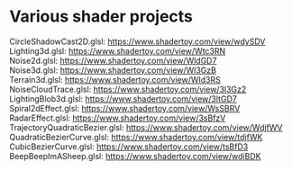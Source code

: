 # Various shader projects

CircleShadowCast2D.glsl: https://www.shadertoy.com/view/wdySDV<br/>
Lighting3d.glsl: https://www.shadertoy.com/view/Wtc3RN<br/>
Noise2d.glsl: https://www.shadertoy.com/view/WldGD7<br/>
Noise3d.glsl: https://www.shadertoy.com/view/Wl3GzB<br/>
Terrain3d.glsl: https://www.shadertoy.com/view/Wld3RS<br/>
NoiseCloudTrace.glsl: https://www.shadertoy.com/view/3l3Gz2<br/>
LightingBlob3d.glsl: https://www.shadertoy.com/view/3ltGD7<br/>
Spiral2dEffect.glsl: https://www.shadertoy.com/view/WsSBRV<br/>
RadarEffect.glsl: https://www.shadertoy.com/view/3sBfzV<br/>
TrajectoryQuadraticBezier.glsl: https://www.shadertoy.com/view/WdjfWV<br/>
QuadraticBezierCurve.glsl: https://www.shadertoy.com/view/tdjfWK<br/>
CubicBezierCurve.glsl: https://www.shadertoy.com/view/tsBfD3<br/>
BeepBeepImASheep.glsl: https://www.shadertoy.com/view/wdjBDK<br/>